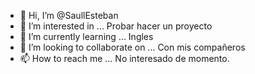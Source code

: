- 👋 Hi, I’m @SaullEsteban
- 👀 I’m interested in ... Probar hacer un proyecto
- 🌱 I’m currently learning ... Ingles
- 💞️ I’m looking to collaborate on ... Con mis compañeros
- 📫 How to reach me ... No interesado de momento.

<!---
SaullEsteban/SaullEsteban is a ✨ special ✨ repository because its `README.md` (this file) appears on your GitHub profile.
You can click the Preview link to take a look at your changes.
--->

